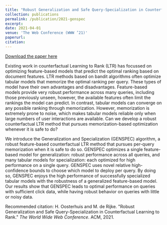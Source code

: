 ```yaml
---
title: "Robust Generalization and Safe Query-Specialization in Counterfactual Learning to Rank"
collection: publications
permalink: /publication/2021-genspec
excerpt:
date: 2021-04-01
venue: 'The Web Conference (WWW ’21)'
paperurl: 
citation:
---
```


[Download the paper here](http://harrieo.github.io/files/2021www-generalization-specialization.pdf)

Existing work in counterfactual Learning to Rank (LTR) has focussed on optimizing feature-based models that predict the optimal ranking based on document features. LTR methods based on bandit algorithms often optimize tabular models that memorize the optimal ranking per query. These types of model have their own advantages and disadvantages. Feature-based models provide very robust performance across many queries, including those previously unseen, however, the available features often limit the rankings the model can predict. In contrast, tabular models can converge on any possible ranking through memorization. However, memorization is extremely prone to noise, which makes tabular models reliable only when large numbers of user interactions are available. Can we develop a robust counterfactual LTR method that pursues memorization-based optimization whenever it is safe to do?

We introduce the Generalization and Specialization (GENSPEC) algorithm, a robust feature-based counterfactual LTR method that pursues per-query memorization when it is safe to do so. GENSPEC optimizes a single feature-based model for generalization: robust performance across all queries, and many tabular models for specialization: each optimized for high performance on a single query. GENSPEC uses novel relative high-confidence bounds to choose which model to deploy per query. By doing so, GENSPEC enjoys the high performance of successfully specialized tabular models with the robustness of a generalized feature-based model. Our results show that GENSPEC leads to optimal performance on queries with sufficient click data, while having robust behavior on queries with little or noisy data.

Recommended citation: H. Oosterhuis and M. de Rijke. &quot;Robust Generalization and Safe Query-Specialization in Counterfactual Learning to Rank.&quot; <i>The World Wide Web Conference</i>. ACM, 2021.